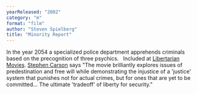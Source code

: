 ```yaml
---
yearReleased: "2002"
category: "m"
format: "film"
author: "Steven Spielberg"
title: "Minority Report"
---
```

 In the year 2054 a specialized police department apprehends criminals based on  the precognition of three psychics.
  
 Included at <a href="http://libertarianmovies.net/M/Minority-Report-2002-.html"> Libertarian Movies</a>. <a href="https://mises.org/library/films-liberty-and-state-1">Stephen Carson</a>  says "The movie brilliantly explores issues of predestination and free will  while demonstrating the injustice of a 'justice' system that punishes not for  actual crimes, but for ones that are yet to be committed... The ultimate 'tradeoff'  of liberty for security."
  
